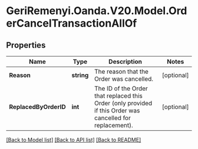 # GeriRemenyi.Oanda.V20.Model.OrderCancelTransactionAllOf
## Properties

Name | Type | Description | Notes
------------ | ------------- | ------------- | -------------
**Reason** | **string** | The reason that the Order was cancelled. | [optional] 
**ReplacedByOrderID** | **int** | The ID of the Order that replaced this Order (only provided if this Order was cancelled for replacement). | [optional] 

[[Back to Model list]](../README.md#documentation-for-models) [[Back to API list]](../README.md#documentation-for-api-endpoints) [[Back to README]](../README.md)

